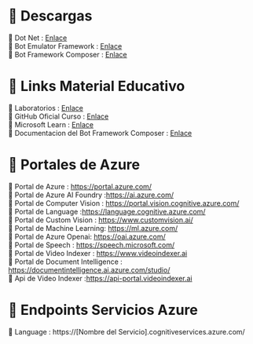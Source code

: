 
# 🔗 Descargas

📌 Dot Net : [Enlace](https://dotnet.microsoft.com/en-us/download)  
📌 Bot Emulator Framework : [Enlace](https://github.com/microsoft/BotFramework-Emulator/releases/download/v4.15.1/BotFramework-Emulator-4.15.1-windows-setup.exe)  
📌 Bot Framework Composer : [Enlace](https://github.com/microsoft/BotFramework-Composer/releases/download/v2.1.2/BotFramework-Composer-2.1.2-windows-setup.exe)  

# 🔗 Links Material Educativo

📌 Laboratorios : [Enlace](https://microsoftlearning.github.io/AI-102-AIEngineer/)  
📌 GitHub Oficial Curso : [Enlace](https://github.com/MicrosoftLearning/AI-102-AIEngineer)  
📌 Microsoft Learn : [Enlace](https://learn.microsoft.com/es-es/training/courses/ai-102t00)  
📌 Documentacion del Bot Framework Composer : [Enlace](https://learn.microsoft.com/en-us/composer/)

# 🔗 Portales de Azure

📌 Portal de Azure : https://portal.azure.com/  
📌 Portal de Azure AI Foundry :https://ai.azure.com/  
📌 Portal de Computer Vision : https://portal.vision.cognitive.azure.com/   
📌 Portal de Language :https://language.cognitive.azure.com/   
📌 Portal de Custom Vision : https://www.customvision.ai/   
📌 Portal de Machine Learning: https://ml.azure.com/   
📌 Portal de Azure Openai: https://oai.azure.com/   
📌 Portal de Speech : https://speech.microsoft.com/   
📌 Portal de Video Indexer : https://www.videoindexer.ai  
📌 Portal de Document Intelligence : https://documentintelligence.ai.azure.com/studio/  
📌 Api de Video Indexer :https://api-portal.videoindexer.ai


# 🔗  Endpoints Servicios Azure

📌 Language : https://[Nombre del Servicio].cognitiveservices.azure.com/
